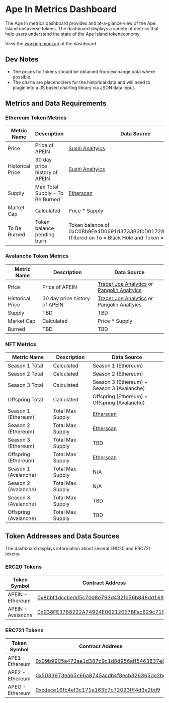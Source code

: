# Ape In Metrics Dashboard
The Ape In metrics dashboard provides and at-a-glance view of the Ape Island metaverse tokens. The dashboard displays a variety of metrics that help users understand the state of the Ape Island tokeneconomy. 

View the [working mockup](https://apeisland.webflow.io/ape-in-dashboard-mockup) of the dashboard.

## Dev Notes
- The prices for tokens should be obtained from exchange data where possible.
- The charts are placeholders for the historical data and will need to plugin into a JS based charting library via JSON data input. 

## Metrics and Data Requirements

### Ethereum Token Metrics
Metric Name | Description | Data Source
----------- | ----------- | -----------
Price | Price of APEIN | [Sushi Analtyics](https://analytics.sushi.com/tokens/0x8bbf1dccbedd5c70d8e793d432fb56b848dd1698)
Historical Price | 30 day price history of APEIN | [Sushi Analtyics](https://analytics.sushi.com/tokens/0x8bbf1dccbedd5c70d8e793d432fb56b848dd1698)
Supply | Max Total Supply - To Be Burned | [Etherscan](https://etherscan.io/token/0x8bbf1dccbedd5c70d8e793d432fb56b848dd1698)
Market Cap | Calculated | Price * Supply 
To Be Burned | Token balance pending burn | Token balance of 0xC0Bb9Ee4D0691d3733B3fcD01728e571FE9e8B27 (filtered on To = Black Hole and Token = APEIN) 


### Avalanche Token Metrics
Metric Name | Description | Data Source
----------- | ----------- | -----------
Price | Price of APEIN | [Trader Joe Analytics](https://analytics.traderjoexyz.com/tokens/0x938fe3788222a74924e062120e7bfac829c719fb) or [Pangolin Analtyics](https://info.pangolin.exchange/#/token/0x938fe3788222a74924e062120e7bfac829c719fb)
Historical Price | 30 day price history of APEIN | [Trader Joe Analytics](https://analytics.traderjoexyz.com/tokens/0x938fe3788222a74924e062120e7bfac829c719fb) or [Pangolin Analtyics](https://info.pangolin.exchange/#/token/0x938fe3788222a74924e062120e7bfac829c719fb)
Supply | TBD | TBD
Market Cap | Calculated | Price * Supply
Burned | TBD | TBD


### NFT Metrics
Metric Name | Description | Data Source
----------- | ----------- | -----------
Season 1 Total | Calculated | Season 1 (Ethereum) 
Season 2 Total | Calculated | Season 2 (Ethereum) 
Season 3 Total | Calculated | Season 3 (Ethereum) + Season 3 (Avalanche)
Offspring Total | Calculated | Offspring (Ethereum) + Offspring (Avalanche)
Season 1 (Ethereum) | Total Max Supply | [Etherscan](https://etherscan.io/token/0x09b9905a472aa1d387c9c1d8d956aff5463837e8)
Season 2 (Ethereum) | Total Max Supply | [Etherscan](https://etherscan.io/token/0x5033973ea65c66a8745acdb4f8ecb326365de2be)
Season 3 (Ethereum) | Total Max Supply | TBD
Offspring (Ethereum) | Total Max Supply | [Etherscan](https://etherscan.io/token/0xcdece16fb4ef3c171e163b7c72023fff4d3e2bd9)
Season 1 (Avalanche) | Total Max Supply | N/A
Season 2 (Avalanche) | Total Max Supply | N/A
Season 3 (Avalanche) | Total Max Supply | TBD
Offspring (Avalanche) | Total Max Supply | TBD




## Token Addresses and Data Sources
The dashboard displays information about several ERC20 and ERC721 tokens.
### ERC20 Tokens
Token Symbol | Contract Address 
------------ | ----------------
APEIN - Ethereum | [0x8bbf1dccbedd5c70d8e793d432fb56b848dd1698](https://etherscan.io/token/0x8bbf1dccbedd5c70d8e793d432fb56b848dd1698?a=0xb53d3ac5a88798cc58a9d363bc64fa28f68c7c7f)
APEIN - Avalanche | [0x938FE3788222A74924E062120E7BFac829c719Fb](https://cchain.explorer.avax.network/address/0x938FE3788222A74924E062120E7BFac829c719Fb/transactions)

### ERC721 Tokens
Token Symbol | Contract Address 
------------ | ----------------
APE1 - Ethereum | [0x09b9905a472aa1d387c9c1d8d956aff5463837e8](https://etherscan.io/address/0x09b9905a472aa1d387c9c1d8d956aff5463837e8)
APE2 - Ethereum | [0x5033973ea65c66a8745acdb4f8ecb326365de2be](https://etherscan.io/address/0x5033973ea65c66a8745acdb4f8ecb326365de2be)
APEO - Ethereum | [0xcdece16fb4ef3c171e163b7c72023fff4d3e2bd9](https://etherscan.io/address/0xcdece16fb4ef3c171e163b7c72023fff4d3e2bd9)




